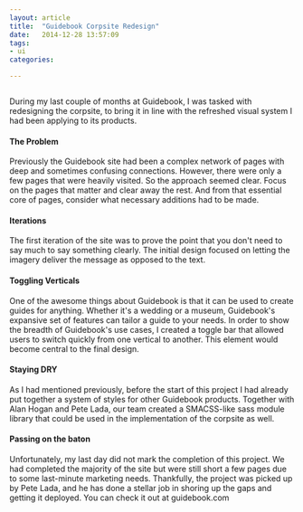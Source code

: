 ```yaml
---
layout: article
title:  "Guidebook Corpsite Redesign"
date:   2014-12-28 13:57:09
tags:
- ui  
categories:

---
```


<figure>
<img class="lazy" data-original="{{edchao.github.io}}/assets/img_guidebook_site.jpg" />
</figure>

<!--more-->

During my last couple of months at Guidebook, I was tasked with redesigning the corpsite, to bring it in line with the refreshed visual system I had been applying to its products.  


#### The Problem

Previously the Guidebook site had been a complex network of pages with deep and sometimes confusing connections.  However, there were only a few pages that were heavily visited.  So the approach seemed clear. Focus on the pages that matter and clear away the rest.  And from that essential core of pages, consider what necessary additions had to be made.  

#### Iterations

The first iteration of the site was to prove the point that you don't need to say much to say something clearly.  The initial design focused on letting the imagery deliver the message as opposed to the text.

#### Toggling Verticals


One of the awesome things about Guidebook is that it can be used to create guides for anything. Whether it's a wedding or a museum, Guidebook's expansive set of features can tailor a guide to your needs.  In order to show the breadth of Guidebook's use cases, I created a toggle bar that allowed users to switch quickly from one vertical to another.  This element would become central to the final design.

#### Staying DRY

As I had mentioned previously, before the start of this project I had already put together a system of styles for other Guidebook products.  Together with Alan Hogan and Pete Lada, our team created a SMACSS-like sass module library that could be used in the implementation of the corpsite as well.

#### Passing on the baton

Unfortunately, my last day did not mark the completion of this project. We had completed the majority of the site but were still short a few pages due to some last-minute marketing needs.  Thankfully, the project was picked up by Pete Lada, and he has done a stellar job in shoring up the gaps and getting it deployed.  You can check it out at guidebook.com
